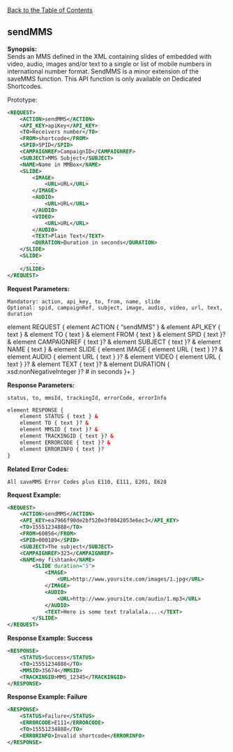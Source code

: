 [Back to the Table of Contents](/1.3/README.md)

## sendMMS

__Synopsis:__  
Sends an MMS defined in the XML containing slides of embedded with video, audio, images and/or text to a single or list of mobile numbers in international number format. SendMMS is a minor extension of the saveMMS function. This API function is only available on Dedicated Shortcodes.

Prototype:
```xml
<REQUEST>
    <ACTION>sendMMS</ACTION>
    <API_KEY>apiKey</API_KEY>
    <TO>Receivers number</TO>
    <FROM>shortcode</FROM>
    <SPID>SPID</SPID>
    <CAMPAIGNREF>CampaignID</CAMPAIGNREF>
    <SUBJECT>MMS Subject</SUBJECT>
    <NAME>Name in MMBox</NAME>
    <SLIDE> 
        <IMAGE>
            <URL>URL</URL> 
        </IMAGE>
        <AUDIO>
            <URL>URL</URL>
        </AUDIO>
        <VIDEO>
            <URL>URL</URL>
        </AUDIO>
	    <TEXT>Plain Text</TEXT>
        <DURATION>Duration in seconds</DURATION>
    </SLIDE>
    <SLIDE>
       ...
    </SLIDE>
</REQUEST>
```

__Request Parameters:__

    Mandatory: action, api_key, to, from, name, slide
    Optional: spid, campaignRef, subject, image, audio, video, url, text, duration

element REQUEST {
    element ACTION { “sendMMS” } &
    element API_KEY { text } &
    element TO { text } &
    element FROM { text } &
    element SPID { text }? &
    element CAMPAIGNREF { text }? &
    element SUBJECT { text }? &
    element NAME { text } &
    element SLIDE {
        element IMAGE {
            element URL { text }
        }? &
        element AUDIO {
            element URL { text }
        }? &
        element VIDEO {
            element URL { text }
        }? &
        element TEXT { text }? &
        element DURATION { xsd:nonNegativeInteger }?    # in seconds
    }+
}

__Response Parameters:__

    status, to, mmsId, trackingId, errorCode, errorInfo

```xml
element RESPONSE {
    element STATUS { text } &
    element TO { text }? &
    element MMSID { text }? &
    element TRACKINGID { text }? &
    element ERRORCODE { text }? &
    element ERRORINFO { text }?
}
```

__Related Error Codes:__

    All saveMMS Error Codes plus E110, E111, E201, E628

__Request Example:__
```xml
<REQUEST>
    <ACTION>sendMMS</ACTION>
    <API_KEY>ea7966f90de2bf520e3f0042053e6ec3</API_KEY>
    <TO>15551234888</TO>
    <FROM>60856</FROM>
    <SPID>000189</SPID>
    <SUBJECT>The subject</SUBJECT>
    <CAMPAIGNREF>323</CAMPAIGNREF>
    <NAME>my fishtank</NAME>
        <SLIDE duration="5">
            <IMAGE>
                <URL>http://www.yoursite.com/images/1.jpg</URL>
            </IMAGE>
            <AUDIO>
                <URL>http://www.yoursite.com/audio/1.mp3</URL>
            </AUDIO>
            <TEXT>Here is some text tralalala....</TEXT>
        </SLIDE>
</REQUEST>
```

__Response Example: Success__
```xml
<RESPONSE>
	<STATUS>Success</STATUS>
	<TO>15551234888</TO>
    <MMSID>35674</MMSID>
	<TRACKINGID>MMS_12345</TRACKINGID>
</RESPONSE>
```

__Response Example: Failure__
```xml
<RESPONSE>
	<STATUS>Failure</STATUS>
	<ERRORCODE>E111</ERRORCODE>
	<TO>15551234888</TO>
	<ERRORINFO>Invalid shortcode</ERRORINFO>
</RESPONSE>
```